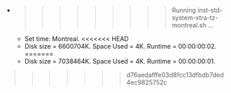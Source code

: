 * >>>>>>>>> Running inst-std-system-xtra-tz-montreal.sh ...
  * Set time: Montreal.
<<<<<<< HEAD
  * Disk size = 6600704K. Space Used = 4K. Runtime = 00:00:00:02.
=======
  * Disk size = 7038464K. Space Used = 4K. Runtime = 00:00:00:01.
>>>>>>> d76aedafffe03d8fcc13dfbdb7ded4ec9825752c
